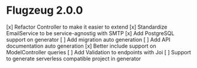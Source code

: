 # Flugzeug 2.0.0

[x] Refactor Controller to make it easier to extend
[x] Standardize EmailService to be service-agnostig with SMTP
[x] Add PostgreSQL support on generator
[ ] Add migration auto generation
[ ] Add API documentation auto generation
[x] Better include support on ModelController queries
[ ] Add Validation to endpoints with Joi
[ ] Support to generate serverless compatible project in generator
